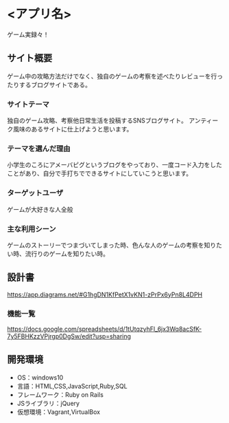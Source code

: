 # <アプリ名>
ゲーム実録々！
## サイト概要
ゲーム中の攻略方法だけでなく、独自のゲームの考察を述べたりレビューを行ったりするブログサイトである。

### サイトテーマ
独自のゲーム攻略、考察他日常生活を投稿するSNSブログサイト。
アンティーク風味のあるサイトに仕上げようと思います。

### テーマを選んだ理由
小学生のころにアメーバピグというブログをやっており、一度コード入力をしたことがあり、自分で手打ちでできるサイトにしていこうと思います。

### ターゲットユーザ
ゲームが大好きな人全般

### 主な利用シーン
ゲームのストーリーでつまづいてしまった時、色んな人のゲームの考察を知りたい時、流行りのゲームを知りたい時。

## 設計書
https://app.diagrams.net/#G1hgDN1KfPetX1vKN1-zPrPx6yPn8L4DPH

### 機能一覧
https://docs.google.com/spreadsheets/d/1tUtqzyhFl_6jx3Wq8acSfK-7y5FBHKzzVPjrgp0DgSw/edit?usp=sharing
## 開発環境
- OS：windows10
- 言語：HTML,CSS,JavaScript,Ruby,SQL
- フレームワーク：Ruby on Rails
- JSライブラリ：jQuery
- 仮想環境：Vagrant,VirtualBox